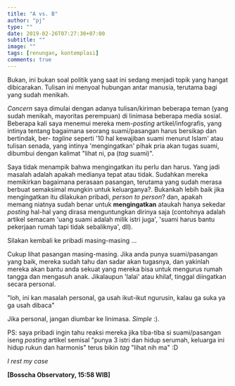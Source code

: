 ```yaml
---
title: "A vs. B"
author: "pj"
type: ""
date: 2019-02-26T07:27:30+07:00
subtitle: ""
image: ""
tags: [renungan, kontemplasi]
comments: true
---
```


Bukan, ini bukan soal politik yang saat ini sedang menjadi topik yang hangat dibicarakan. Tulisan ini menyoal hubungan antar manusia, terutama bagi yang sudah menikah.

_Concern_ saya dimulai dengan adanya tulisan/kiriman beberapa teman (yang sudah menikah, mayoritas perempuan) di linimasa beberapa media sosial. Beberapa kali saya menemui mereka mem-_posting_ artikel/infografis, yang intinya tentang bagaimana seorang suami/pasangan harus bersikap dan bertindak, ber- _tagline_ seperti '10 hal kewajiban suami menurut Islam' atau tulisan senada, yang intinya 'mengingatkan' pihak pria akan tugas suami, dibumbui dengan kalimat "lihat ni, pa (_tag_ suami)".

Saya tidak menampik bahwa mengingatkan itu perlu dan harus.  Yang jadi masalah adalah apakah medianya tepat atau tidak. Sudahkan mereka memikirkan bagaimana perasaan pasangan, terutama yang sudah merasa berbuat semaksimal mungkin untuk keluarganya?. Bukankah lebih baik jika mengingatkan itu dilakukan pribadi, _person to person_? dan, apakah memang niatnya sudah benar untuk **mengingatkan** ataukah hanya sekedar _posting_ hal-hal yang dirasa menguntungkan dirinya saja (contohnya adalah artikel semacam 'uang suami adalah milik istri juga', 'suami harus bantu pekerjaan rumah tapi tidak sebaliknya', dll). 

Silakan kembali ke pribadi masing-masing $\ldots$

Cukup lihat pasangan masing-masing. Jika anda punya suami/pasangan yang baik, mereka sudah tahu dan sadar akan tugasnya, dan yakinlah mereka akan bantu anda sekuat yang mereka bisa untuk mengurus rumah tangga dan mengasuh anak. Jikalaupun 'lalai' atau khilaf, tinggal diingatkan secara personal. 

"loh, ini kan masalah personal, ga usah ikut-ikut ngurusin, kalau ga suka ya ga usah dibaca"

Jika personal, jangan diumbar ke linimasa. _Simple_ :).

PS: saya pribadi ingin tahu reaksi mereka jika tiba-tiba si suami/pasangan iseng _posting_ artikel semisal "punya 3 istri dan hidup serumah, keluarga ini hidup rukun dan harmonis" terus bikin _tag_ "lihat nih ma" :D

_I rest my case_

**[Bosscha Observatory, 15:58 WIB]**